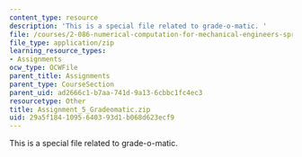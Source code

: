 ```yaml
---
content_type: resource
description: 'This is a special file related to grade-o-matic. '
file: /courses/2-086-numerical-computation-for-mechanical-engineers-spring-2013/29a5f1841095640393d1b068d623ecf9_Assignment_5_Gradeomatic.zip
file_type: application/zip
learning_resource_types:
- Assignments
ocw_type: OCWFile
parent_title: Assignments
parent_type: CourseSection
parent_uid: ad2666c1-b7aa-741d-9a13-6cbbc1fc4ec3
resourcetype: Other
title: Assignment_5_Gradeomatic.zip
uid: 29a5f184-1095-6403-93d1-b068d623ecf9
---
```

This is a special file related to grade-o-matic. 

